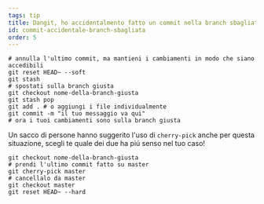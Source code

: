 ```yaml
---
tags: tip
title: Dangit, ho accidentalmento fatto un commit nella branch sbagliata!
id: commit-accidentale-branch-sbagliata
order: 5
---
```


```git
# annulla l'ultimo commit, ma mantieni i cambiamenti in modo che siano accedibili
git reset HEAD~ --soft
git stash
# spostati sulla branch giusta 
git checkout nome-della-branch-giusta
git stash pop
git add . # o aggiungi i file individualmente
git commit -m "il tuo messaggio va qui"
# ora i tuoi cambiamenti sono sulla branch giusta
```

Un sacco di persone hanno suggerito l'uso di `cherry-pick` anche per questa situazione, scegli te quale dei due ha piú senso nel tuo caso!

```git
git checkout nome-della-branch-giusta
# prendi l'ultimo commit fatto su master
git cherry-pick master
# cancellalo da master
git checkout master
git reset HEAD~ --hard
```